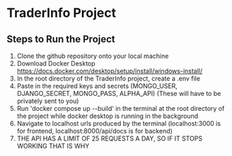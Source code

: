 # TraderInfo Project
## Steps to Run the Project
1. Clone the github repository onto your local machine
2. Download Docker Desktop https://docs.docker.com/desktop/setup/install/windows-install/
4. In the root directory of the TraderInfo project, create a .env file
5. Paste in the required keys and secrets (MONGO_USER, DJANGO_SECRET, MONGO_PASS, ALPHA_API) (These will have to be privately sent to you)
6. Run 'docker compose up --build' in the terminal at the root directory of the project while docker desktop is running in the background
7. Navigate to localhost urls produced by the terminal (localhost:3000 is for frontend, localhost:8000/api/docs is for backend)
8. THE API HAS A LIMIT OF 25 REQUESTS A DAY, SO IF IT STOPS WORKING THAT IS WHY
